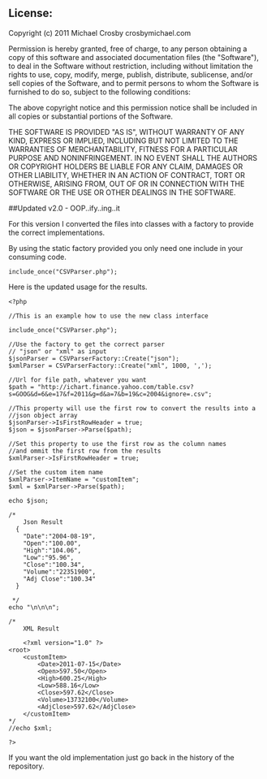 License:
---

Copyright (c) 2011 Michael Crosby crosbymichael.com

Permission is hereby granted, free of charge, to any person obtaining a copy of this software and associated documentation files (the "Software"), to deal in the Software without restriction, including without limitation the rights to use, copy, modify, merge, publish, distribute, sublicense, and/or sell copies of the Software, and to permit persons to whom the Software is furnished to do so, subject to the following conditions:

The above copyright notice and this permission notice shall be included in all copies or substantial portions of the Software.

THE SOFTWARE IS PROVIDED "AS IS", WITHOUT WARRANTY OF ANY KIND, EXPRESS OR IMPLIED, INCLUDING BUT NOT LIMITED TO THE WARRANTIES OF MERCHANTABILITY, FITNESS FOR A PARTICULAR PURPOSE AND NONINFRINGEMENT. IN NO EVENT SHALL THE AUTHORS OR COPYRIGHT HOLDERS BE LIABLE FOR ANY CLAIM, DAMAGES OR OTHER LIABILITY, WHETHER IN AN ACTION OF CONTRACT, TORT OR OTHERWISE, ARISING FROM, OUT OF OR IN CONNECTION WITH THE SOFTWARE OR THE USE OR OTHER DEALINGS IN THE SOFTWARE.

##Updated v2.0 - OOP..ify..ing..it

For this version I converted the files into classes with a factory to provide the correct implementations.  


By using the static factory provided you only need one include in your consuming code.


	include_once("CSVParser.php");


Here is the updated usage for the results.

	<?php

	//This is an example how to use the new class interface

	include_once("CSVParser.php");

	//Use the factory to get the correct parser
	// "json" or "xml" as input
	$jsonParser = CSVParserFactory::Create("json");
	$xmlParser = CSVParserFactory::Create("xml", 1000, ',');

	//Url for file path, whatever you want
	$path = "http://ichart.finance.yahoo.com/table.csv?s=GOOG&d=6&e=17&f=2011&g=d&a=7&b=19&c=2004&ignore=.csv";

	//This property will use the first row to convert the results into a 
	//json object array
	$jsonParser->IsFirstRowHeader = true;
	$json = $jsonParser->Parse($path);

	//Set this property to use the first row as the column names
	//and ommit the first row from the results
	$xmlParser->IsFirstRowHeader = true;

	//Set the custom item name
	$xmlParser->ItemName = "customItem";
	$xml = $xmlParser->Parse($path);

	echo $json;

	/*
		Json Result 
	  {
	    "Date":"2004-08-19",
	    "Open":"100.00",
	    "High":"104.06",
	    "Low":"95.96",
	    "Close":"100.34",
	    "Volume":"22351900",
	    "Adj Close":"100.34"
	  }

	 */
	echo "\n\n\n";

	/*
		XML Result

		<?xml version="1.0" ?>
	<root>
		<customItem>
			<Date>2011-07-15</Date>
			<Open>597.50</Open>
			<High>600.25</High>
			<Low>588.16</Low>
			<Close>597.62</Close>
			<Volume>13732100</Volume>
			<AdjClose>597.62</AdjClose>
		</customItem>
	*/
	//echo $xml;

	?>


If you want the old implementation just go back in the history of the repository.  
